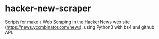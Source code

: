 # hacker-new-scraper
Scripts for make a Web Scraping in  the Hacker News web site (https://news.ycombinator.com/news), using Python3 with bs4 and github API.
